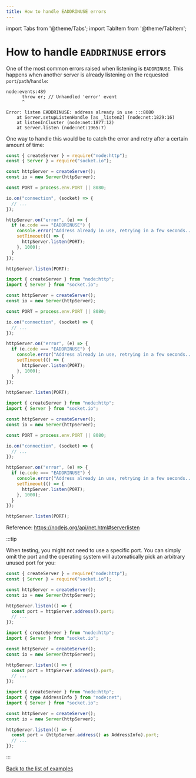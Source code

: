 ```yaml
---
title: How to handle EADDRINUSE errors
---
```


import Tabs from '@theme/Tabs';
import TabItem from '@theme/TabItem';

# How to handle `EADDRINUSE` errors

One of the most common errors raised when listening is `EADDRINUSE`. This happens when another server is already listening on the requested `port`/`path`/`handle`:

```
node:events:489
      throw er; // Unhandled 'error' event
      ^

Error: listen EADDRINUSE: address already in use :::8080
    at Server.setupListenHandle [as _listen2] (node:net:1829:16)
    at listenInCluster (node:net:1877:12)
    at Server.listen (node:net:1965:7)
```

One way to handle this would be to catch the error and retry after a certain amount of time:

<Tabs groupId="lang">
  <TabItem value="cjs" label="CommonJS" default>

```ts
const { createServer } = require("node:http");
const { Server } = require("socket.io");

const httpServer = createServer();
const io = new Server(httpServer);

const PORT = process.env.PORT || 8080;

io.on("connection", (socket) => {
  // ...
});

httpServer.on("error", (e) => {
  if (e.code === "EADDRINUSE") {
    console.error("Address already in use, retrying in a few seconds...");
    setTimeout(() => {
      httpServer.listen(PORT);
    }, 1000);
  }
});

httpServer.listen(PORT);
```

  </TabItem>
  <TabItem value="mjs" label="ES modules">

```js
import { createServer } from "node:http";
import { Server } from "socket.io";

const httpServer = createServer();
const io = new Server(httpServer);

const PORT = process.env.PORT || 8080;

io.on("connection", (socket) => {
  // ...
});

httpServer.on("error", (e) => {
  if (e.code === "EADDRINUSE") {
    console.error("Address already in use, retrying in a few seconds...");
    setTimeout(() => {
      httpServer.listen(PORT);
    }, 1000);
  }
});

httpServer.listen(PORT);
```

  </TabItem>
  <TabItem value="ts" label="TypeScript">

```ts
import { createServer } from "node:http";
import { Server } from "socket.io";

const httpServer = createServer();
const io = new Server(httpServer);

const PORT = process.env.PORT || 8080;

io.on("connection", (socket) => {
  // ...
});

httpServer.on("error", (e) => {
  if (e.code === "EADDRINUSE") {
    console.error("Address already in use, retrying in a few seconds...");
    setTimeout(() => {
      httpServer.listen(PORT);
    }, 1000);
  }
});

httpServer.listen(PORT);
```

  </TabItem>
</Tabs>

Reference: https://nodejs.org/api/net.html#serverlisten

:::tip

When testing, you might not need to use a specific port. You can simply omit the port and the operating system will automatically pick an arbitrary unused port for you:

<Tabs groupId="lang">
  <TabItem value="cjs" label="CommonJS" default>

```ts
const { createServer } = require("node:http");
const { Server } = require("socket.io");

const httpServer = createServer();
const io = new Server(httpServer);

httpServer.listen(() => {
  const port = httpServer.address().port;
  // ...
});
```

  </TabItem>
  <TabItem value="mjs" label="ES modules">

```js
import { createServer } from "node:http";
import { Server } from "socket.io";

const httpServer = createServer();
const io = new Server(httpServer);

httpServer.listen(() => {
  const port = httpServer.address().port;
  // ...
});
```

  </TabItem>
  <TabItem value="ts" label="TypeScript">

```ts
import { createServer } from "node:http";
import { type AddressInfo } from "node:net";
import { Server } from "socket.io";

const httpServer = createServer();
const io = new Server(httpServer);

httpServer.listen(() => {
  const port = (httpServer.address() as AddressInfo).port;
  // ...
});
```

  </TabItem>
</Tabs>

:::

[Back to the list of examples](/get-started/)
